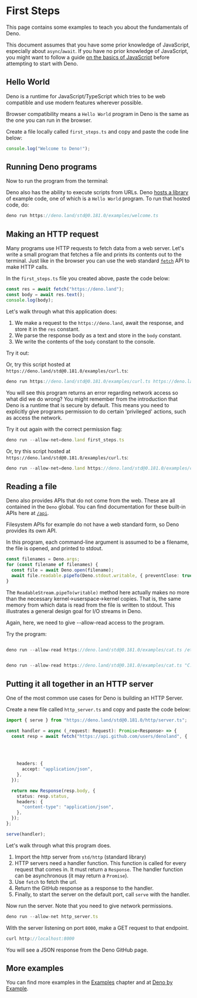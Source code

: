 # First Steps

This page contains some examples to teach you about the fundamentals of Deno.


This document assumes that you have some prior knowledge of JavaScript,
especially about `async`/`await`. If you have no prior knowledge of JavaScript,
you might want to follow a guide
[on the basics of JavaScript](https://developer.mozilla.org/en-US/docs/Learn/JavaScript)
before attempting to start with Deno.


## Hello World

Deno is a runtime for JavaScript/TypeScript which tries to be web compatible and
use modern features wherever possible.


Browser compatibility means a `Hello World` program in Deno is the same as the
one you can run in the browser.


Create a file locally called `first_steps.ts` and copy and paste the code line
below:



```typescript
console.log("Welcome to Deno!");
```
## Running Deno programs

Now to run the program from the terminal:


Deno also has the ability to execute scripts from URLs. Deno
[hosts a library](https://deno.land/std@0.181.0/examples) of example code,
one of which is a `Hello World` program. To run that hosted code, do:



```typescript
deno run https://deno.land/std@0.181.0/examples/welcome.ts
```
## Making an HTTP request

Many programs use HTTP requests to fetch data from a web server. Let's write a
small program that fetches a file and prints its contents out to the terminal.
Just like in the browser you can use the web standard
[`fetch`](https://developer.mozilla.org/en-US/docs/Web/API/Fetch_API) API to
make HTTP calls.


In the `first_steps.ts` file you created above, paste the code below:



```typescript
const res = await fetch("https://deno.land");
const body = await res.text();
console.log(body);
```
Let's walk through what this application does:


1. We make a request to the `https://deno.land`, await the response, and store
it in the `res` constant.
2. We parse the response body as a text and store in the `body` constant.
3. We write the contents of the `body` constant to the console.


Try it out:


Or, try this script hosted at
`https://deno.land/std@0.181.0/examples/curl.ts`:



```typescript
deno run https://deno.land/std@0.181.0/examples/curl.ts https://deno.land
```
You will see this program returns an error regarding network access so what did
we do wrong? You might remember from the introduction that Deno is a runtime
that is secure by default. This means you need to explicitly give programs
permission to do certain 'privileged' actions, such as access the network.


Try it out again with the correct permission flag:



```typescript
deno run --allow-net=deno.land first_steps.ts
```
Or, try this script hosted at
`https://deno.land/std@0.181.0/examples/curl.ts`:



```typescript
deno run --allow-net=deno.land https://deno.land/std@0.181.0/examples/curl.ts https://deno.land
```
## Reading a file

Deno also provides APIs that do not come from the web. These are all contained
in the `Deno` global. You can find documentation for these built-in APIs here at
[`/api`](https://deno.land/api).


Filesystem APIs for example do not have a web standard form, so Deno provides
its own API.


In this program, each command-line argument is assumed to be a filename, the
file is opened, and printed to stdout.



```typescript
const filenames = Deno.args;
for (const filename of filenames) {
  const file = await Deno.open(filename);
  await file.readable.pipeTo(Deno.stdout.writable, { preventClose: true });
}
```
The `ReadableStream.pipeTo(writable)` method here actually makes no more than
the necessary kernel→userspace→kernel copies. That is, the same memory from
which data is read from the file is written to stdout. This illustrates a
general design goal for I/O streams in Deno.


Again, here, we need to give --allow-read access to the program.


Try the program:



```typescript

deno run --allow-read https://deno.land/std@0.181.0/examples/cat.ts /etc/hosts


deno run --allow-read https://deno.land/std@0.181.0/examples/cat.ts "C:WindowsSystem32Driversetchosts"
```
## Putting it all together in an HTTP server

One of the most common use cases for Deno is building an HTTP Server.


Create a new file called `http_server.ts` and copy and paste the code below:



```typescript
import { serve } from "https://deno.land/std@0.181.0/http/server.ts";

const handler = async (_request: Request): Promise<Response> => {
  const resp = await fetch("https://api.github.com/users/denoland", {
    
    
    
    
    headers: {
      accept: "application/json",
    },
  });

  return new Response(resp.body, {
    status: resp.status,
    headers: {
      "content-type": "application/json",
    },
  });
};

serve(handler);
```
Let's walk through what this program does.


1. Import the http server from `std/http` (standard library)
2. HTTP servers need a handler function. This function is called for every
request that comes in. It must return a `Response`. The handler function can
be asynchronous (it may return a `Promise`).
3. Use `fetch` to fetch the url.
4. Return the GitHub response as a response to the handler.
5. Finally, to start the server on the default port, call `serve` with the
handler.


Now run the server. Note that you need to give network permissions.



```typescript
deno run --allow-net http_server.ts
```
With the server listening on port `8000`, make a GET request to that endpoint.



```typescript
curl http://localhost:8000
```
You will see a JSON response from the Deno GitHub page.


## More examples

You can find more examples in the [Examples](https://deno.land/../examples) chapter and at
[Deno by Example](https://examples.deno.land/).






